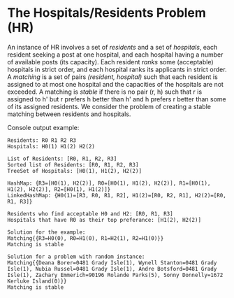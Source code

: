 

# The Hospitals/Residents Problem (HR)
 
An instance of HR involves a set of _residents_ and a set of _hospitals_, each resident seeking a post at one hospital, and each hospital having a number of available posts (its capacity). Each resident _ranks_ some (acceptable) hospitals in strict order, and each hospital ranks its applicants in strict order. A _matching_ is a set of pairs _(resident, hospital)_ such that each resident is assigned to at most one hospital and the capacities of the hospitals are not exceeded. A matching is _stable_ if there is no pair (r, h) such that r is assigned to h' but r prefers h better than h' and h prefers r better than some of its assigned residents. We consider the problem of creating a stable matching between residents and hospitals.


Console output example:

    Residents: R0 R1 R2 R3 
    Hospitals: H0(1) H1(2) H2(2)
    
    List of Residents: [R0, R1, R2, R3]
    Sorted list of Residents: [R0, R1, R2, R3]
    TreeSet of Hospitals: [H0(1), H1(2), H2(2)]
    
    HashMap: {R3=[H0(1), H2(2)], R0=[H0(1), H1(2), H2(2)], R1=[H0(1), H1(2), H2(2)], R2=[H0(1), H1(2)]}
    LinkedHashMap: {H0(1)=[R3, R0, R1, R2], H1(2)=[R0, R2, R1], H2(2)=[R0, R1, R3]}
    
    Residents who find acceptable H0 and H2: [R0, R1, R3]
    Hospitals that have R0 as their top preferance: [H1(2), H2(2)]
    
    Solution for the example: 
    Matching{{R3=H0(0), R0=H1(0), R1=H2(1), R2=H1(0)}}
    Matching is stable
    
    Solution for a problem with random instance: 
    Matching{{Deana Borer=0481 Grady Isle(1), Wynell Stanton=0481 Grady Isle(1), Nubia Russel=0481 Grady Isle(1), Andre Botsford=0481 Grady Isle(1), Zachary Emmerich=90196 Rolande Parks(5), Sonny Donnelly=1672 Kerluke Island(0)}}
    Matching is stable

